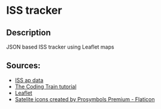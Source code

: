 # ISS tracker

## Description

JSON based ISS tracker using Leaflet maps

## Sources:

- [ISS ap data](https://wheretheiss.at)
- [The Coding Train tutorial](https://www.youtube.com/watch?v=uxf0--uiX0I&t=334s)
- [Leaflet](https://leafletjs.com)
- [Satelite icons created by Prosymbols Premium - Flaticon](https://www.flaticon.com/free-icons/satelite)
